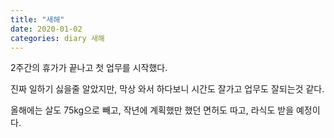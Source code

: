 ```yaml
---
title: "새해"
date: 2020-01-02
categories: diary 새해
---
```

2주간의 휴가가 끝나고 첫 업무를 시작했다.

진짜 일하기 싫을줄 알았지만, 막상 와서 하다보니 시간도 잘가고 업무도 잘되는것 같다.

올해에는 살도 75kg으로 빼고, 작년에 계획했만 했던 면허도 따고, 라식도 받을 예정이다.
